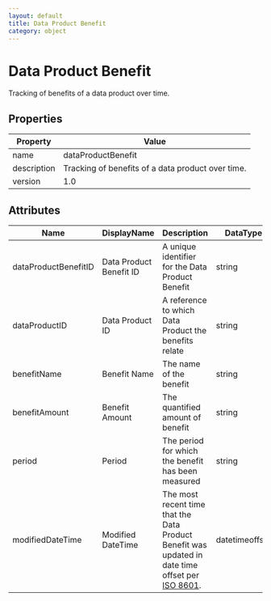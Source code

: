 ```yaml
---
layout: default
title: Data Product Benefit
category: object
---
```



# Data Product Benefit

Tracking of benefits of a data product over time.

## Properties

| Property    | Value                                             |
| ----------- | ------------------------------------------------- |
| name        | dataProductBenefit                                |
| description | Tracking of benefits of a data product over time. |
| version     | 1.0                                               |

## Attributes 

| Name          | DisplayName     | Description                                              | DataType | Required? | isNullable |
| ------------- | --------------- | -------------------------------------------------------- | -------- | --------- | ---------- |
| dataProductBenefitID | Data Product Benefit ID | A unique identifier for the Data Product Benefit | string | yes | false |
| dataProductID | Data Product ID | A reference to which Data Product the benefits relate | string   | yes       | false      |
| benefitName   | Benefit Name    | The name of the benefit                                  | string   | yes       | false      |
| benefitAmount | Benefit Amount  | The quantified amount of benefit                         | string   | no        | true       |
| period        | Period          | The period for which the benefit has been measured       | string   | no        | true       |
| modifiedDateTime| Modified DateTime | The most recent time that the Data Product Benefit was updated in date time offset per [ISO 8601](https://www.wikipedia.org/wiki/ISO_8601).      | datetimeoffset | no      | true  |

